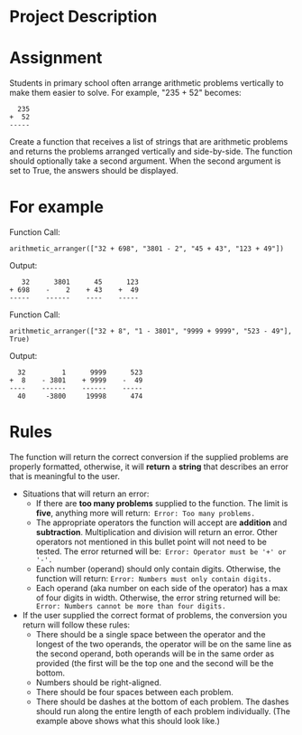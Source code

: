 # Project Description
# Assignment

Students in primary school often arrange arithmetic problems vertically to make them easier to solve. For example, "235 + 52" becomes:
```
  235
+  52
-----
```
Create a function that receives a list of strings that are arithmetic problems and returns the problems arranged vertically and side-by-side. The function should optionally take a second argument. When the second argument is set to True, the answers should be displayed.

# For example

Function Call:
```
arithmetic_arranger(["32 + 698", "3801 - 2", "45 + 43", "123 + 49"])
```

Output:
```
   32      3801      45      123
+ 698    -    2    + 43    +  49
-----    ------    ----    -----
```
Function Call:
```
arithmetic_arranger(["32 + 8", "1 - 3801", "9999 + 9999", "523 - 49"], True)
```
Output:
```
  32         1      9999      523
+  8    - 3801    + 9999    -  49
----    ------    ------    -----
  40     -3800     19998      474
```
# Rules

The function will return the correct conversion if the supplied problems are properly formatted, otherwise, it will **return** a **string** that describes an error that is meaningful to the user.
* Situations that will return an error:
  * If there are **too many problems** supplied to the function. The limit is **five**, anything more will return:``` Error: Too many problems.```
  * The appropriate operators the function will accept are **addition** and **subtraction**. Multiplication and division will return an error. Other operators not mentioned in    this bullet point will not need to be tested. The error returned will be:``` Error: Operator must be '+' or '-'.```
  * Each number (operand) should only contain digits. Otherwise, the function will return: ``` Error: Numbers must only contain digits. ```
  * Each operand (aka number on each side of the operator) has a max of four digits in width. Otherwise, the error string returned will be: ``` Error: Numbers cannot be more than four digits.```
* If the user supplied the correct format of problems, the conversion you return will follow these rules:
  * There should be a single space between the operator and the longest of the two operands, the operator will be on the same line as the second operand, both operands   will be in the same order as provided (the first will be the top one and the second will be the bottom.
  * Numbers should be right-aligned.
  * There should be four spaces between each problem.
  * There should be dashes at the bottom of each problem. The dashes should run along the entire length of each problem individually. (The example above shows what       this should look like.)
